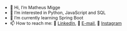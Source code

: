 - 👋 Hi, I’m Matheus Migge
- 👀 I’m interested in Python, JavaScript and SQL
- 🌱 I’m currently learning Spring Boot
- 📫 How to reach me: :briefcase:	[LinkedIn](https://www.linkedin.com/in/matheusmigge/), :e-mail: [E-mail](matheusmigge@gmail.com), :camera_flash: [Instagram](https://www.instagram.com/matheusmigge/)

<!---
matheusmigge/matheusmigge is a ✨ special ✨ repository because its `README.md` (this file) appears on your GitHub profile.
You can click the Preview link to take a look at your changes.
--->
